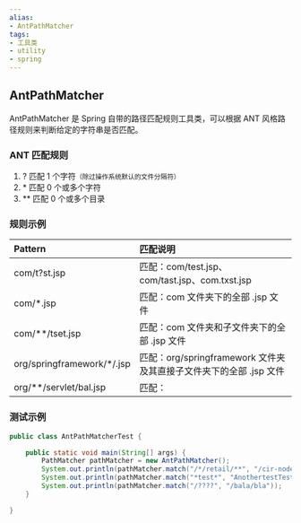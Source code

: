 ```yaml
---
alias: 
- AntPathMatcher
tags: 
- 工具类 
- utility 
- spring 
---
```


## AntPathMatcher

AntPathMatcher 是 Spring 自带的路径匹配规则工具类，可以根据 ANT 风格路径规则来判断给定的字符串是否匹配。

### ANT 匹配规则

1.  \? 匹配 1 个字符<small>（除过操作系统默认的文件分隔符）</small>
2.  \* 匹配 0 个或多个字符
3.  \*\* 匹配 0 个或多个目录

### 规则示例

| Pattern | 匹配说明 |
| :- | :- |
| com/t?st.jsp | 匹配：com/test.jsp、com/tast.jsp、com.txst.jsp |
| com/\*.jsp  | 匹配：com 文件夹下的全部 .jsp 文件 |
| com/\*\*/tset.jsp | 匹配：com 文件夹和子文件夹下的全部 .jsp 文件 |
| org/springframework/\*/.jsp | 匹配：org/springframework 文件夹及其直接子文件夹下的全部 .jsp 文件 |
| org/\*\*/servlet/bal.jsp | 匹配：|


### 测试示例

```java
public class AntPathMatcherTest {

    public static void main(String[] args) {
        PathMatcher pathMatcher = new AntPathMatcher();
        System.out.println(pathMatcher.match("/*/retail/**", "/cir-node/retail/save"));     //true
        System.out.println(pathMatcher.match("*test*", "AnothertestTest"));     //true
        System.out.println(pathMatcher.match("/????", "/bala/bla"));            //false
    }

}
```